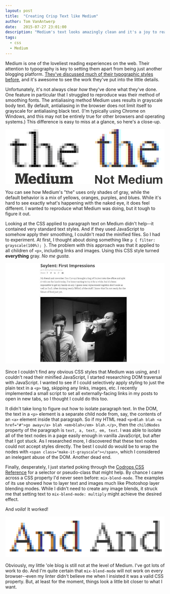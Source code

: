 ```yaml
---
layout: post
title:  "Creating Crisp Text like Medium"
author: Tom VanAntwerp
date:   2015-07-27 23:01:00
description: "Medium's text looks amazingly clean and it's a joy to read. Here's how I'm replicating it."
tags:
  - css
  - Medium
---
```

Medium is one of the loveliest reading experiences on the web. Their attention to typography is key to setting them apart from being just another blogging platform. [They've discussed much of their typographic styles before](https://medium.com/@mwichary/death-to-typewriters-ii-making-type-read-well-and-look-good-3874159e515a), and it's awesome to see the work they've put into the little details.

Unfortunately, it's not always clear *how* they've done what they've done. One feature in particular that I struggled to reproduce was their method of smoothing fonts. The antialiasing method Medium uses results in grayscale body text. By default, antialiasing in the browser does not limit itself to grayscale for antialiasing black text. (I'm typically using Chrome on Windows, and this may not be entirely true for other browsers and operating systems.) This difference is easy to miss at a glance, so here's a close-up.

![Medium's grayscale antialiasing versus default behavior.](/images/medium-text-comparison.png)

You can see how Medium's "the" uses only shades of gray, while the default behavior is a mix of yellows, oranges, purples, and blues. While it's hard to see exactly what's happening with the naked eye, it does feel different. I wanted to reproduce what Medium was doing, but it tough to figure it out.

Looking at the CSS applied to paragraph text on Medium didn't help--it contained very standard text styles. And if they used JavaScript to somehow apply their smoothing, I couldn't read the minified files. So I had to experiment. At first, I thought about doing something like `p { filter: grayscale(100%); }`. The problem with this approach was that it applied to all children of `<p>`, including links and images. Using this CSS style turned **everything** gray. *No me gusta*.

![Everything is gray. Oops.](/images/grayscale-blog.jpg)

Since I couldn't find any obvious CSS styles that Medium was using, and I couldn't read their minified JavaScript, I started researching DOM traversal with JavaScript.  I wanted to see if I could selectively apply styling to just the plain text in a `<p>` tag, skipping any links, images, etc. I recently implemented a small script to set all externally-facing links in my posts to open in new tabs, so I thought I could do this too.

It didn't take long to figure out how to isolate paragraph text. In the DOM, the text in a `<p>` element is a separate child node from, say, the contents of an `<a>` element inside that paragraph. So if my HTML read `<p>Blah blah <a href="#">go away</a> blah <em>blah</em> blah.</p>`, then the `childNodes` property of the paragraph is `text, a, text, em, text`. I was able to isolate all of the text nodes in a page easily enough in vanilla JavaScript, but after that I got stuck. As I researched more, I discovered that these text nodes could not accept styles directly. The best I could do would be to wrap the nodes with `<span class="make-it-grayscale"></span>`, which I considered an inelegant abuse of the DOM. Another dead end.

Finally, desperately, I just started poking through the [Codrops CSS Reference](http://tympanus.net/codrops/css_reference/) for a selector or pseudo-class that might help. By chance I came across a CSS property I'd never seen before: `mix-blend-mode`. The examples of its use showed how to layer text and images much like Photoshop layer blending modes. While I didn't need to create any image blends, it struck me that setting text to `mix-blend-mode: multiply` might achieve the desired effect.

And *voila*! It worked!

![Old vs New Text on my Blog](/images/tva-grayscale-text.png)

Obviously, my little 'ole blog is still not at the level of Medium. I've got lots of work to do. And I'm quite certain that `mix-blend-mode` will not work on every browser--even my linter didn't believe me when I insisted it was a valid CSS property. But, at least for the moment, things look a little bit closer to what I want.
